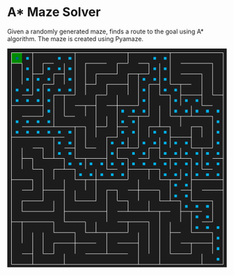 # A* Maze Solver

Given a randomly generated maze, finds a route to the goal using A* algorithm.
The maze is created using Pyamaze.

![Alt text](maze.png)